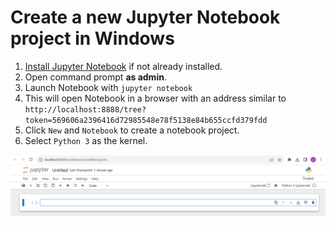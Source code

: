 # Create a new Jupyter Notebook project in Windows

1. [Install Jupyter Notebook](install-jupyter-notebook.md) if not already installed.
2. Open command prompt **as admin**.
3. Launch Notebook with `jupyter notebook`
4. This will open Notebook in a browser with an address similar to `http://localhost:8888/tree?token=569606a2396416d72985548e78f5138e84b655ccfd379fdd`
5. Click `New` and `Notebook` to create a notebook project.
6. Select `Python 3` as the kernel.

![new notebook](/images/practical/new-notebook.PNG "new notebook")